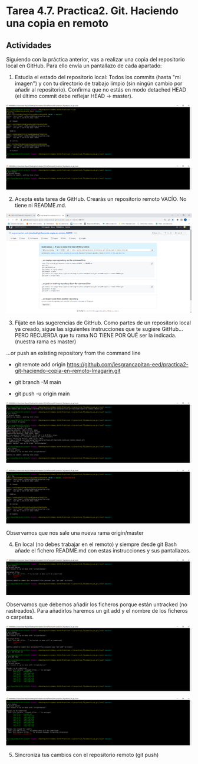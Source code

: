 # Tarea 4.7. Practica2. Git. Haciendo una copia en remoto
## Actividades

Siguiendo con la práctica anterior, vas a realizar una copia del repositorio local en GitHub. Para ello envía un pantallazo de cada apartado:

1. Estudia el estado del repositorio local: Todos los commits (hasta "mi imagen") y con tu directorio de trabajo limpio (sin ningún cambio por añadir al repositorio). Confirma que no estás en modo detached HEAD (el último commit debe reflejar HEAD -> master).

![imagen2](img/img1.png)

![imagen2](img/img2.png)

2. Acepta esta tarea de GitHub. Crearás un repositorio remoto VACÍO. No tiene ni README.md. 

![imagen3](img/img3.png)


3. Fíjate en las sugerencias de GitHub. Como partes de un repositorio local ya creado, sigue las siguientes instrucciones que te sugiere GitHub... PERO RECUERDA que tu rama NO TIENE POR QUÉ ser la indicada.(nuestra rama es master)


…or push an existing repository from the command line
- git remote add origin https://github.com/iesgrancapitan-eed/practica2-git-haciendo-copia-en-remoto-lmagarin.git


- git branch -M main
  
- git push -u origin main

![imagen4](img/img4.png)

![imagen5](img/img5.png)

Observamos que nos sale una nueva rama origin/master


4. En local (no debes trabajar en el remoto) y siempre desde git Bash añade el fichero README.md con estas instrucciones y sus pantallazos.

![imagen6](img/img6.png)

Observamos que debemos añadir los ficheros porque están untracked (no rastreados).
Para añadirlos haremos un git add y el nombre de los ficheros o carpetas.

![imagen7](img/img7.png)

![imagen8](img/img8.png)
   
5. Sincroniza tus cambios con el repositorio remoto (git push)